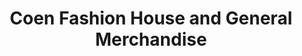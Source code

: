 ---
title: "Coen Fashion House and General Merchandise"
url: /lingayen/coen-fashion-house-and-general-merchandise/
shop: clothes
---